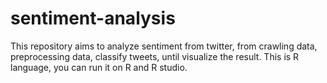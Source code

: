 # sentiment-analysis
This repository aims to analyze sentiment from twitter, from crawling data, preprocessing data, classify tweets, until visualize the result.
This is R language, you can run it on R and R studio.
